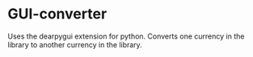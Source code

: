 # GUI-converter
Uses the dearpygui extension for python.
Converts one currency in the library to another currency in the library.
